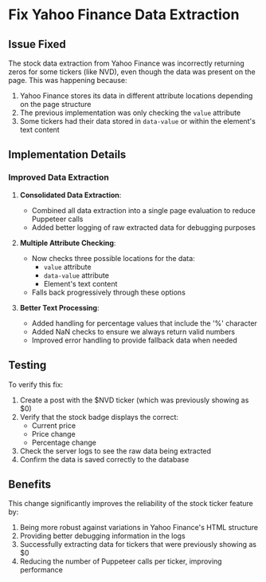 # Fix Yahoo Finance Data Extraction

## Issue Fixed

The stock data extraction from Yahoo Finance was incorrectly returning zeros for some tickers (like NVD), even though the data was present on the page. This was happening because:

1. Yahoo Finance stores its data in different attribute locations depending on the page structure
2. The previous implementation was only checking the `value` attribute
3. Some tickers had their data stored in `data-value` or within the element's text content

## Implementation Details

### Improved Data Extraction

1. **Consolidated Data Extraction**:
   - Combined all data extraction into a single page evaluation to reduce Puppeteer calls
   - Added better logging of raw extracted data for debugging purposes

2. **Multiple Attribute Checking**:
   - Now checks three possible locations for the data:
     - `value` attribute
     - `data-value` attribute
     - Element's text content
   - Falls back progressively through these options

3. **Better Text Processing**:
   - Added handling for percentage values that include the '%' character
   - Added NaN checks to ensure we always return valid numbers
   - Improved error handling to provide fallback data when needed

## Testing

To verify this fix:

1. Create a post with the $NVD ticker (which was previously showing as $0)
2. Verify that the stock badge displays the correct:
   - Current price
   - Price change
   - Percentage change
3. Check the server logs to see the raw data being extracted
4. Confirm the data is saved correctly to the database

## Benefits

This change significantly improves the reliability of the stock ticker feature by:

1. Being more robust against variations in Yahoo Finance's HTML structure
2. Providing better debugging information in the logs
3. Successfully extracting data for tickers that were previously showing as $0
4. Reducing the number of Puppeteer calls per ticker, improving performance 
